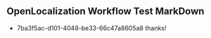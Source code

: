 ## OpenLocalization Workflow Test MarkDown
* 7ba3f5ac-d101-4048-be33-66c47a8605a8 thanks!

<!--HONumber=Aug16_HO4-->


